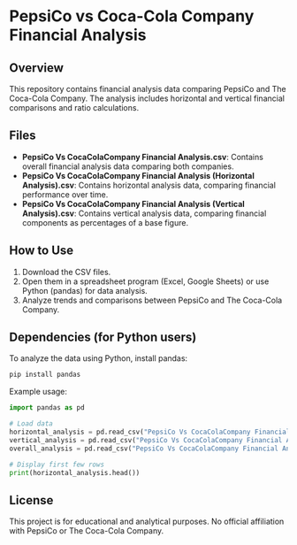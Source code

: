# PepsiCo vs Coca-Cola Company Financial Analysis

## Overview

This repository contains financial analysis data comparing PepsiCo and The Coca-Cola Company. The analysis includes horizontal and vertical financial comparisons and ratio calculations.

## Files

- **PepsiCo Vs CocaColaCompany Financial Analysis.csv**: Contains overall financial analysis data comparing both companies.
- **PepsiCo Vs CocaColaCompany Financial Analysis (Horizontal Analysis).csv**: Contains horizontal analysis data, comparing financial performance over time.
- **PepsiCo Vs CocaColaCompany Financial Analysis (Vertical Analysis).csv**: Contains vertical analysis data, comparing financial components as percentages of a base figure.

## How to Use

1. Download the CSV files.
2. Open them in a spreadsheet program (Excel, Google Sheets) or use Python (pandas) for data analysis.
3. Analyze trends and comparisons between PepsiCo and The Coca-Cola Company.

## Dependencies (for Python users)

To analyze the data using Python, install pandas:

```sh
pip install pandas
```

Example usage:

```python
import pandas as pd

# Load data
horizontal_analysis = pd.read_csv("PepsiCo Vs CocaColaCompany Financial Analysis (Horizontal Analysis).csv")
vertical_analysis = pd.read_csv("PepsiCo Vs CocaColaCompany Financial Analysis (Vertical Analysis).csv")
overall_analysis = pd.read_csv("PepsiCo Vs CocaColaCompany Financial Analysis.csv")

# Display first few rows
print(horizontal_analysis.head())
```

## License

This project is for educational and analytical purposes. No official affiliation with PepsiCo or The Coca-Cola Company.

